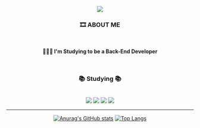 <div align=center>
<img src="https://capsule-render.vercel.app/api?type=waving&color=ECCEF5&height=200&section=header&text=Welcome&fontSize=70&animation=blinking&fontColor=FFFFFF&desc=My%20GitHub&descSize=30&descAlign=80"% />
</div>

<div align=center>
  
### 🎞 ABOUT ME
<br>
  
**👩🏻‍💻 I'm Studying to be a Back-End Developer**
<div align=center>
<br>
<div align=center>
  
### 📚 Studying 📚
  <br>
  
<img src="https://img.shields.io/badge/java-007396?style=for-the-badge&logo=java&logoColor=white">
<img src="https://img.shields.io/badge/spring-6DB33F?style=for-the-badge&logo=spring&logoColor=white">
<img src="https://img.shields.io/badge/springboot-6DB33F?style=for-the-badge&logo=springboot&logoColor=white">
<img src="https://img.shields.io/badge/mysql-4479A1?style=for-the-badge&logo=mysql&logoColor=white">
<br>
 

</div>

  ---
  

  [![Anurag's GitHub stats](https://github-readme-stats.vercel.app/api?username=ajin0516&&theme=buefy&show_icons=true&hide=contribs)](https://github.com/ajin0516/github-readme-stats) [![Top Langs](https://github-readme-stats.vercel.app/api/top-langs/?username=ajin0516&layout=compact)](https://github.com/anuraghazra/github-readme-stats)
